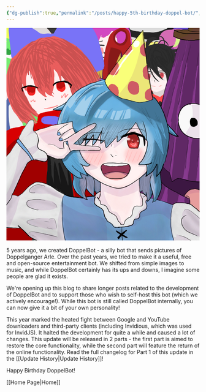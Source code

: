 ```yaml
---
{"dg-publish":true,"permalink":"/posts/happy-5th-birthday-doppel-bot/","created":"2025-03-29T22:47:18.850+04:00"}
---
```


![kogasa-bday.png](/img/user/Attachments/kogasa-bday.png)

5 years ago, we created DoppelBot - a silly bot that sends pictures of Doppelganger Arle. Over the past years, we tried to make it a useful, free and open-source entertainment bot. We shifted from simple images to music, and while DoppelBot certainly has its ups and downs, I imagine some people are glad it exists. 

We're opening up this blog to share longer posts related to the development of DoppelBot and to support those who wish to self-host this bot (which we actively encourage!). While this bot is still called DoppelBot internally, you can now give it a bit of your own personality!

This year marked the heated fight between Google and YouTube downloaders and third-party clients (including Invidious, which was used for InvidJS). It halted the development for quite a while and caused a lot of changes. This update will be released in 2 parts - the first part is aimed to restore the core functionality, while the second part will feature the return of the online functionality. Read the full changelog for Part 1 of this update in the [[Update History\|Update History]]!

Happy Birthday DoppelBot!

[[Home Page\|Home]]